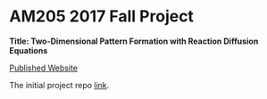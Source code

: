# AM205 2017 Fall Project 
**Title: Two-Dimensional Pattern Formation with Reaction Diffusion Equations**

[Published Website](https://jasmineeeeetong.github.io/AM205_17Fall_Project_Publish/)

The initial project repo [link](https://github.com/JasmineeeeeTONG/AM205_17Fall_Project).
